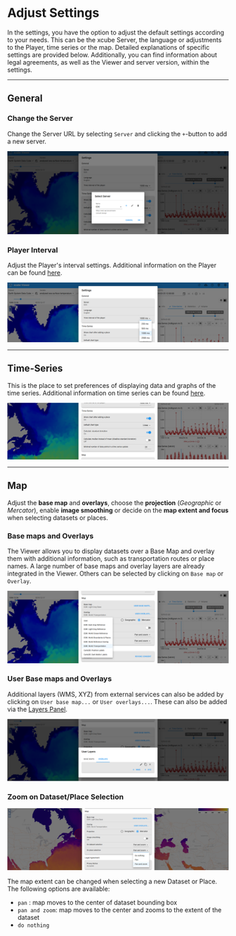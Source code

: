 # Adjust Settings

In the settings, you have the option to adjust the default settings according to your needs. This can be the xcube Server, the language or adjustments to the Player, time series or the map. Detailed explanations of specific settings are provided below. Additionally, you can find information about legal agreements, as well as the Viewer and server version, within the settings.

---

## General

### Change the Server

Change the Server URL by selecting `Server` and clicking the `+`-button to add a new server.

![Settings - Change Server](../assets/images/settings_server.png)

### Player Interval

Adjust the Player's interval settings. Additional information on the Player can be found [here](../user_guide/analyse.md/#the-player).

![Settings - Player Interval](../assets/images/settings_player.png)

---

## Time-Series

This is the place to set preferences of displaying data and graphs of the time series. Additional information on time series can be found [here](../user_guide/analyse.md/#time-series).

![Settings - Time Series](../assets/images/settings_timeseries.png)

---

## Map

Adjust the **base map** and **overlays**, choose the **projection** (_Geographic_ or _Mercator_), enable **image smoothing** or decide on the **map extent and focus** when selecting datasets or places.

### Base maps and Overlays

The Viewer allows you to display datasets over a Base Map and overlay them with additional information, such as transportation routes or place names. A large number of base maps and overlay layers are already integrated in the Viewer. Others can be selected by clicking on `Base map` or `Overlay`.

![Settings - Maps - Overlay](../assets/images/settings_overlay.png)

### User Base maps and Overlays

Additional layers (WMS, XYZ) from external services can also be added by clicking on `User base map...` or `User overlays...`. These can also be added via the [Layers Panel](../user_guide/getting_started.md/#adjust-layer-visibilities).

![Settings - Maps - User Maps](../assets/images/settings_usermaps.png)

### Zoom on Dataset/Place Selection

![On Selection](../assets/images/settings_on_selection.png)

The map extent can be changed when selecting a new Dataset or Place. The following options are available:

- `pan` : map moves to the center of dataset bounding box
- `pan and zoom`: map moves to the center and zooms to the extent of the dataset
- `do nothing`
